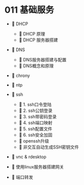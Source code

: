 # 011 基础服务

* 📑 DHCP

  * 📄 DHCP 原理
  * 📄 DHCP 服务器搭建
* 📑 DNS

  * 📄 DNS服务器搭建与配置
  * 📄 DNS概念和原理
* 📄 chrony
* 📄 ntp
* 📑 ssh

  * 📄 1. ssh口令登陆
  * 📄 2. ssh公钥登录
  * 📄 3. ssh带密码登录
  * 📄 4. ssh端口映射
  * 📄 5. ssh配置文件
  * 📄 6. ssh安全加固
  * 📄 openssh升级
  * 📄 非交互自动生成SSH密钥文件
* 📄 vnc & rdesktop
* 📄 使用linux服务器搭建网关
* 📄 端口转发

　　‍
